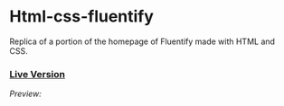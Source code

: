 # Html-css-fluentify
Replica of a portion of the homepage of Fluentify made with HTML and CSS.

### [Live Version](https://gianluigivitale.github.io/html-css-fluentify/)

_Preview:_
<!-- ![Preview](img/preview.png "Preview") -->
